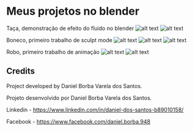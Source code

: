 # Meus projetos no blender

Taça, demonstração de efeito do fluido no blender
![alt text](https://github.com/danielborbavareladossantos/blender/blob/main/Docs/taca-01.png?raw=true)
![alt text](https://github.com/danielborbavareladossantos/blender/blob/main/Docs/taca-02.png?raw=true)

Boneco, primeiro trabalho de sculpt mode
![alt text](https://github.com/danielborbavareladossantos/blender/blob/main/Docs/boneco-01.png?raw=true)
![alt text](https://github.com/danielborbavareladossantos/blender/blob/main/Docs/boneco-02.png?raw=true)
![alt text](https://github.com/danielborbavareladossantos/blender/blob/main/Docs/boneco-03.png?raw=true)

Robo, primeiro trabalho de animação
![alt text](https://github.com/danielborbavareladossantos/blender/blob/main/Docs/robo-01.png?raw=true)
![alt text](https://github.com/danielborbavareladossantos/blender/blob/main/Docs/robo-02.gif?raw=true)

## Credits

Project developed by Daniel Borba Varela dos Santos.

Projeto desenvolvido por Daniel Borba Varela dos Santos.

Linkedin - https://www.linkedin.com/in/daniel-dos-santos-b89010158/

Facebook - https://www.facebook.com/daniel.borba.948
